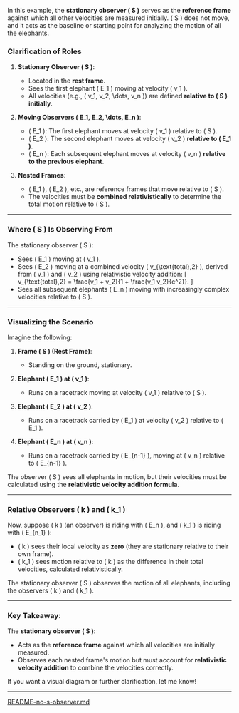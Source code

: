In this example, the **stationary observer \( S \)** serves as the **reference frame** against which all other velocities are measured initially. \( S \) does not move, and it acts as the baseline or starting point for analyzing the motion of all the elephants.

### **Clarification of Roles**
1. **Stationary Observer \( S \)**:
   - Located in the **rest frame**.
   - Sees the first elephant \( E_1 \) moving at velocity \( v_1 \).
   - All velocities (e.g., \( v_1, v_2, \dots, v_n \)) are defined **relative to \( S \) initially**.

2. **Moving Observers \( E_1, E_2, \dots, E_n \)**:
   - \( E_1 \): The first elephant moves at velocity \( v_1 \) relative to \( S \).
   - \( E_2 \): The second elephant moves at velocity \( v_2 \) **relative to \( E_1 \)**.
   - \( E_n \): Each subsequent elephant moves at velocity \( v_n \) **relative to the previous elephant**.

3. **Nested Frames**:
   - \( E_1 \), \( E_2 \), etc., are reference frames that move relative to \( S \).
   - The velocities must be **combined relativistically** to determine the total motion relative to \( S \).

---

### **Where \( S \) Is Observing From**
The stationary observer \( S \):
- Sees \( E_1 \) moving at \( v_1 \).
- Sees \( E_2 \) moving at a combined velocity \( v_{\text{total},2} \), derived from \( v_1 \) and \( v_2 \) using relativistic velocity addition:
  \[
  v_{\text{total},2} = \frac{v_1 + v_2}{1 + \frac{v_1 v_2}{c^2}}.
  \]
- Sees all subsequent elephants \( E_n \) moving with increasingly complex velocities relative to \( S \).

---

### **Visualizing the Scenario**
Imagine the following:
1. **Frame \( S \) (Rest Frame)**:  
   - Standing on the ground, stationary.

2. **Elephant \( E_1 \) at \( v_1 \)**:  
   - Runs on a racetrack moving at velocity \( v_1 \) relative to \( S \).

3. **Elephant \( E_2 \) at \( v_2 \)**:  
   - Runs on a racetrack carried by \( E_1 \) at velocity \( v_2 \) relative to \( E_1 \).

4. **Elephant \( E_n \) at \( v_n \)**:  
   - Runs on a racetrack carried by \( E_{n-1} \), moving at \( v_n \) relative to \( E_{n-1} \).

The observer \( S \) sees all elephants in motion, but their velocities must be calculated using the **relativistic velocity addition formula**.

---

### **Relative Observers \( k \) and \( k_1 \)**
Now, suppose \( k \) (an observer) is riding with \( E_n \), and \( k_1 \) is riding with \( E_{n_1} \):
- \( k \) sees their local velocity as **zero** (they are stationary relative to their own frame).
- \( k_1 \) sees motion relative to \( k \) as the difference in their total velocities, calculated relativistically.

The stationary observer \( S \) observes the motion of all elephants, including the observers \( k \) and \( k_1 \).

---

### **Key Takeaway**:
The **stationary observer \( S \)**:
- Acts as the **reference frame** against which all velocities are initially measured.
- Observes each nested frame's motion but must account for **relativistic velocity addition** to combine the velocities correctly.

If you want a visual diagram or further clarification, let me know!


---

[README-no-s-observer.md](https://t2m.io/fSiGbgK)

